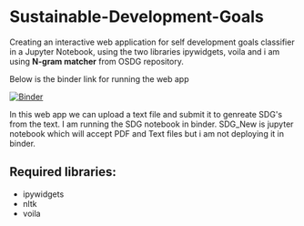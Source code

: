 # Sustainable-Development-Goals

Creating an interactive web application for self development goals classifier in a Jupyter Notebook, using the two libraries ipywidgets, voila and i am using **N-gram matcher** from OSDG repository.

Below is the binder link for running the web app

[![Binder](https://mybinder.org/badge_logo.svg)](https://mybinder.org/v2/gh/krishnakanth-G/Sustainable-Development-Goals/HEAD?urlpath=%2Fvoila%2Frender%2FSDG.ipynb)

In this web app we can upload a text file and submit it to genreate SDG's from the text. I am running the SDG notebook in binder. 
SDG_New is jupyter notebook which will accept PDF and Text files but i am not deploying it in binder.

## Required libraries:
* ipywidgets
* nltk
* voila
